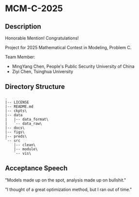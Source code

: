 # MCM-C-2025

## Description

Honorable Mention! Congratulations!

Project for 2025 Mathematical Contest in Modeling, Problem C.

Team Member:
- MingYang Chen, People's Public Security University of China
- Ziyi Chen, Tsinghua University

## Directory Structure

```text
.
|-- LICENSE
|-- README.md
|-- ckpts\
|-- data
|   |-- data_format\
|   `-- data_raw\
|-- docs\
|-- figs\
|-- preds\
`-- src
    |-- clean\
    |-- module\
    `-- vis\
```

## Acceptance Speech

"Models made up on the spot, analysis made up on bullshit."

"I thought of a great optimization method, but I ran out of time."
